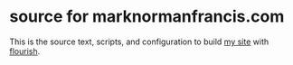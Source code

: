 source for marknormanfrancis.com
================================

This is the source text, scripts, and configuration to build 
[my site][mnf] with [flourish][fl].

[mnf]: http://marknormanfrancis.com
[fl]: https://flourish.readthedocs.io
